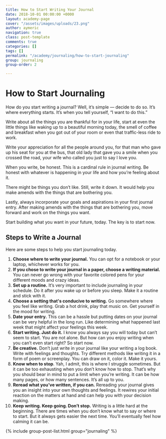 ```yaml
---
title: How to Start Writing Your Journal
date: 2018-10-01 00:00:00 +0000
layout: academy-page
cover: "/assets/images/uploads/23.png"
author: aymeric
navigation: true
class: post-template
comments: true
categories: []
tags: []
permalink: "/academy/journaling/how-to-start-journaling"
group: journaling
group-order: 2

---
```

# How to Start Journaling

How do you start writing a journal? Well, it’s simple — decide to do so. It’s where everything starts. It’s when you tell yourself, “I want to do this.”

Write about all the things you are thankful for in your life, start at even the little things like waking up to a beautiful morning today, the smell of coffee and breakfast when you got out of your room or even that traffic-less ride to work.

Write your appreciation for all the people around you, for that man who gave up his seat for you at the bus, that old lady that gave you a smile when you crossed the road, your wife who called you just to say I love you.

When you write, be honest. This is a cardinal rule in journal writing. Be honest with whatever is happening in your life and how you’re feeling about it. 

There might be things you don’t like. Still, write it down. It would help you make amends with the things that are bothering you.

Lastly, always incorporate your goals and aspirations in your first journal entry. After making amends with the things that are bothering you, move forward and work on the things you want. 

Start building what you want in your future, today. The key is to start now.

## Steps to Write a Journal

Here are some steps to help you start journaling today.

 1. **Choose where to write your journal.** You can opt for a notebook or your laptop, whichever works for you.
 2. **If you chose to write your journal in a paper, choose a writing material.** You can never go wrong with your favorite colored pens for your different moods and crazy ideas.
 3. **Set up a routine.** It’s very important to include journaling in your schedule. Do it after you wake up or before you sleep. Make it a routine and stick with it.
 4. **Choose a setting that's conducive to writing.** Go somewhere where you feel like writing. Grab a hot drink, play that music on. Get yourself in the mood for writing.
 5. **Date your entry.** This can be a hassle but putting dates on your journal can be very helpful in the long run. Like determining what happened last week that might affect your feelings this week.
 6. **Start writing. Just do it.** I know you always say you will today but can’t seem to start. You are not alone. But how can you enjoy writing when you can’t even start right? So start now.
 7. **Be creative.** Don’t just write in your journal like your writing a log book. Write with feelings and thoughts. Try different methods like writing it in a form of poem or screenplay. You can draw on it, color it. Make it yours.
 8. **Know when to stop**. Yah, I admit, this is where I struggle sometimes. But it can be too exhausting when you don’t know how to stop. That’s why you should bear in mind to put a limit when you’re writing. It can be how many pages, or how many sentences. It’s all up to you.
 9. **Reread what you’ve written, if you can.** Rereading your journal gives you an insight into your own thoughts and feelings. It rewires your initial reaction on the matters at hand and can help you with your decision making.
10. **Keep writing. Keep going. Don’t stop.** Writing is a little hard at the beginning. There are times when you don’t know what to say or where to start. But it always gets easier the next time. You’ll eventually feel how calming it can be.

<div class='post-feed'> {% include group-post-list.html group="journaling" %} </div>